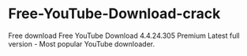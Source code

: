 # Free-YouTube-Download-crack
Free download Free YouTube Download 4.4.24.305 Premium Latest full version - Most popular YouTube downloader.
